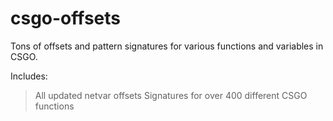# csgo-offsets
Tons of offsets and pattern signatures for various functions and variables in CSGO.

Includes:
> All updated netvar offsets
> Signatures for over 400 different CSGO functions
